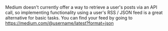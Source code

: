 Medium doesn't currently offer a way to retrieve a user's posts via an API call, so implementing functionality using a user's RSS / JSON feed is a great alternative for basic tasks. You can find your feed by going to https://medium.com/@username/latest?format=json
